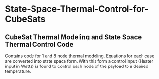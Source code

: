 # State-Space-Thermal-Control-for-CubeSats
## CubeSat Thermal Modeling and State Space Thermal Control Code
Contains code for 1 and 8 node thermal modeling. Equations for each case are converted into state space form. With this form a control input (Heater input in Watts) is found to control each node of the payload to a desired temperature. 

